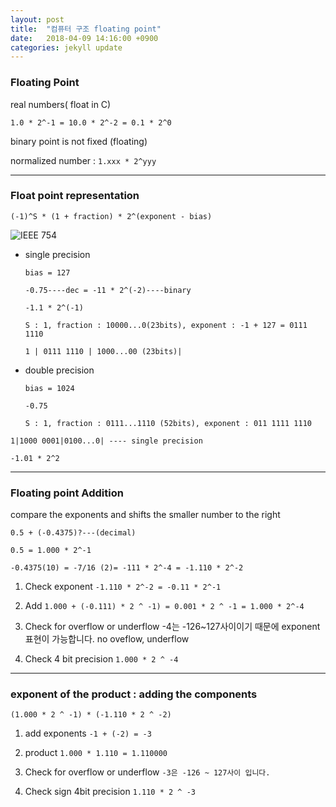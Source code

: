 ```yaml
---
layout: post
title:  "컴퓨터 구조 floating point"
date:   2018-04-09 14:16:00 +0900
categories: jekyll update
---
```

### Floating Point

real numbers( float in C)

`1.0 * 2^-1 = 10.0 * 2^-2 = 0.1 * 2^0`

binary point is not fixed (floating)

normalized number : `1.xxx * 2^yyy`

---
### Float point representation


```
(-1)^S * (1 + fraction) * 2^(exponent - bias)
```
![IEEE 754](http://cssimplified.com/wp-content/uploads/2014/09/precision.jpg)

* single precision

  `bias = 127`
  ```
  -0.75----dec = -11 * 2^(-2)----binary

  -1.1 * 2^(-1)

  S : 1, fraction : 10000...0(23bits), exponent : -1 + 127 = 0111 1110

  1 | 0111 1110 | 1000...00 (23bits)|
  ```
* double precision

  `bias = 1024`
  ```
  -0.75

  S : 1, fraction : 0111...1110 (52bits), exponent : 011 1111 1110
  ```

```
1|1000 0001|0100...0| ---- single precision

-1.01 * 2^2
```

---
### Floating point Addition

compare the exponents and shifts the smaller number to the right

```
0.5 + (-0.4375)?---(decimal)

0.5 = 1.000 * 2^-1

-0.4375(10) = -7/16 (2)= -111 * 2^-4 = -1.110 * 2^-2

```



1. Check exponent `-1.110 * 2^-2 = -0.11 * 2^-1`

2. Add `1.000 + (-0.111) * 2 ^ -1) = 0.001 * 2 ^ -1 = 1.000 * 2^-4`
3. Check for overflow or underflow -4는 -126~127사이이기 때문에 exponent 표현이 가능합니다. no oveflow, underflow

4. Check 4 bit precision `1.000 * 2 ^ -4`

---
### exponent of the product : adding the components

`(1.000 * 2 ^ -1) * (-1.110 * 2 ^ -2)`

1. add exponents `-1 + (-2) = -3`

2. product `1.000 * 1.110 = 1.110000`

3. Check for overflow or underflow `-3은 -126 ~ 127사이 입니다.`

4. Check sign 4bit precision `1.110 * 2 ^ -3`
